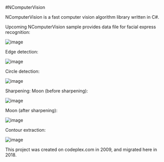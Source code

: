 #NComputerVision

NComputerVision is a fast computer vision algorithm library written in C#.

Upcoming NComputerVision sample provides data file for facial express recognition:

![image](https://github.com/foamliu/NComputerVision/raw/master/images/facial_express_recognition.jpg)

Edge detection:

![image](https://github.com/foamliu/NComputerVision/raw/master/images/edge_detection.jpg)

Circle detection:

![image](https://github.com/foamliu/NComputerVision/raw/master/images/circle_detection.jpg)

Sharpening:
Moon (before sharpening):

![image](https://github.com/foamliu/NComputerVision/raw/master/images/before_sharpening.jpg)

Moon (after sharpening):

![image](https://github.com/foamliu/NComputerVision/raw/master/images/after_sharpening.jpg)

Contour extraction:

![image](https://github.com/foamliu/NComputerVision/raw/master/images/contour_extraction.jpg)


This project was created on codeplex.com in 2009, and migrated here in 2018.
